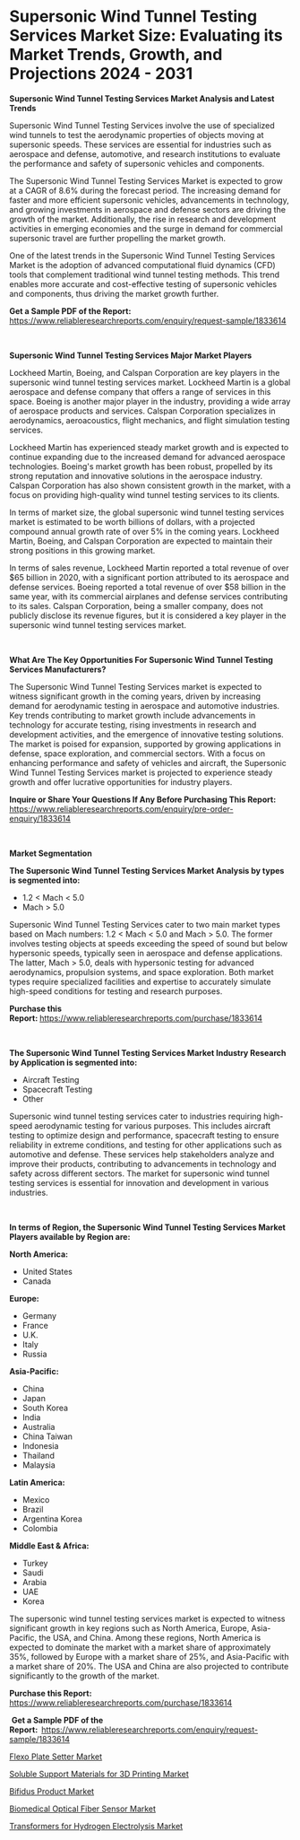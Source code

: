<p><h1>Supersonic Wind Tunnel Testing Services Market Size: Evaluating its Market Trends, Growth, and Projections 2024 - 2031</h1></p><p><strong>Supersonic Wind Tunnel Testing Services Market Analysis and Latest Trends</strong></p>
<p><p>Supersonic Wind Tunnel Testing Services involve the use of specialized wind tunnels to test the aerodynamic properties of objects moving at supersonic speeds. These services are essential for industries such as aerospace and defense, automotive, and research institutions to evaluate the performance and safety of supersonic vehicles and components.</p><p>The Supersonic Wind Tunnel Testing Services Market is expected to grow at a CAGR of 8.6% during the forecast period. The increasing demand for faster and more efficient supersonic vehicles, advancements in technology, and growing investments in aerospace and defense sectors are driving the growth of the market. Additionally, the rise in research and development activities in emerging economies and the surge in demand for commercial supersonic travel are further propelling the market growth.</p><p>One of the latest trends in the Supersonic Wind Tunnel Testing Services Market is the adoption of advanced computational fluid dynamics (CFD) tools that complement traditional wind tunnel testing methods. This trend enables more accurate and cost-effective testing of supersonic vehicles and components, thus driving the market growth further.</p></p>
<p><strong>Get a Sample PDF of the Report:&nbsp;</strong> <a href="https://www.reliableresearchreports.com/enquiry/request-sample/1833614">https://www.reliableresearchreports.com/enquiry/request-sample/1833614</a></p>
<p>&nbsp;</p>
<p><strong>Supersonic Wind Tunnel Testing Services Major Market Players</strong></p>
<p><p>Lockheed Martin, Boeing, and Calspan Corporation are key players in the supersonic wind tunnel testing services market. Lockheed Martin is a global aerospace and defense company that offers a range of services in this space. Boeing is another major player in the industry, providing a wide array of aerospace products and services. Calspan Corporation specializes in aerodynamics, aeroacoustics, flight mechanics, and flight simulation testing services.</p><p>Lockheed Martin has experienced steady market growth and is expected to continue expanding due to the increased demand for advanced aerospace technologies. Boeing's market growth has been robust, propelled by its strong reputation and innovative solutions in the aerospace industry. Calspan Corporation has also shown consistent growth in the market, with a focus on providing high-quality wind tunnel testing services to its clients.</p><p>In terms of market size, the global supersonic wind tunnel testing services market is estimated to be worth billions of dollars, with a projected compound annual growth rate of over 5% in the coming years. Lockheed Martin, Boeing, and Calspan Corporation are expected to maintain their strong positions in this growing market.</p><p>In terms of sales revenue, Lockheed Martin reported a total revenue of over $65 billion in 2020, with a significant portion attributed to its aerospace and defense services. Boeing reported a total revenue of over $58 billion in the same year, with its commercial airplanes and defense services contributing to its sales. Calspan Corporation, being a smaller company, does not publicly disclose its revenue figures, but it is considered a key player in the supersonic wind tunnel testing services market.</p></p>
<p>&nbsp;</p>
<p><strong>What Are The Key Opportunities For Supersonic Wind Tunnel Testing Services Manufacturers?</strong></p>
<p><p>The Supersonic Wind Tunnel Testing Services market is expected to witness significant growth in the coming years, driven by increasing demand for aerodynamic testing in aerospace and automotive industries. Key trends contributing to market growth include advancements in technology for accurate testing, rising investments in research and development activities, and the emergence of innovative testing solutions. The market is poised for expansion, supported by growing applications in defense, space exploration, and commercial sectors. With a focus on enhancing performance and safety of vehicles and aircraft, the Supersonic Wind Tunnel Testing Services market is projected to experience steady growth and offer lucrative opportunities for industry players.</p></p>
<p><strong>Inquire or Share Your Questions If Any Before Purchasing This Report:</strong> <a href="https://www.reliableresearchreports.com/enquiry/pre-order-enquiry/1833614">https://www.reliableresearchreports.com/enquiry/pre-order-enquiry/1833614</a></p>
<p>&nbsp;</p>
<p><strong>Market Segmentation</strong></p>
<p><strong>The Supersonic Wind Tunnel Testing Services Market Analysis by types is segmented into:</strong></p>
<p><ul><li>1.2 < Mach < 5.0</li><li>Mach > 5.0</li></ul></p>
<p><p>Supersonic Wind Tunnel Testing Services cater to two main market types based on Mach numbers: 1.2 < Mach < 5.0 and Mach > 5.0. The former involves testing objects at speeds exceeding the speed of sound but below hypersonic speeds, typically seen in aerospace and defense applications. The latter, Mach > 5.0, deals with hypersonic testing for advanced aerodynamics, propulsion systems, and space exploration. Both market types require specialized facilities and expertise to accurately simulate high-speed conditions for testing and research purposes.</p></p>
<p><strong>Purchase this Report:&nbsp;</strong><a href="https://www.reliableresearchreports.com/purchase/1833614">https://www.reliableresearchreports.com/purchase/1833614</a></p>
<p>&nbsp;</p>
<p><strong>The Supersonic Wind Tunnel Testing Services Market Industry Research by Application is segmented into:</strong></p>
<p><ul><li>Aircraft Testing</li><li>Spacecraft Testing</li><li>Other</li></ul></p>
<p><p>Supersonic wind tunnel testing services cater to industries requiring high-speed aerodynamic testing for various purposes. This includes aircraft testing to optimize design and performance, spacecraft testing to ensure reliability in extreme conditions, and testing for other applications such as automotive and defense. These services help stakeholders analyze and improve their products, contributing to advancements in technology and safety across different sectors. The market for supersonic wind tunnel testing services is essential for innovation and development in various industries.</p></p>
<p>&nbsp;</p>
<p><strong>In terms of Region, the Supersonic Wind Tunnel Testing Services Market Players available by Region are:</strong></p>
<p>
    <p> <strong> North America: </strong>
        <ul>
            <li>United States</li>
            <li>Canada</li>
        </ul>
        </p> 
    <p> <strong> Europe: </strong>
        <ul>
            <li>Germany</li>
            <li>France</li>
            <li>U.K.</li>
            <li>Italy</li>
            <li>Russia</li>
        </ul>
        </p> 
    <p> <strong> Asia-Pacific: </strong>
        <ul>
            <li>China</li>
            <li>Japan</li>
            <li>South Korea</li>
            <li>India</li>
            <li>Australia</li>
            <li>China Taiwan</li>
            <li>Indonesia</li>
            <li>Thailand</li>
            <li>Malaysia</li>
        </ul>
        </p> 
    <p> <strong> Latin America: </strong>
        <ul>
            <li>Mexico</li>
            <li>Brazil</li>
            <li>Argentina Korea</li>
            <li>Colombia</li>
        </ul>
        </p> 
    <p> <strong> Middle East & Africa: </strong>
        <ul>
            <li>Turkey</li>
            <li>Saudi</li>
            <li>Arabia</li>
            <li>UAE</li>
            <li>Korea</li>
        </ul>
    </p>
    </p>
<p><p>The supersonic wind tunnel testing services market is expected to witness significant growth in key regions such as North America, Europe, Asia-Pacific, the USA, and China. Among these regions, North America is expected to dominate the market with a market share of approximately 35%, followed by Europe with a market share of 25%, and Asia-Pacific with a market share of 20%. The USA and China are also projected to contribute significantly to the growth of the market.</p></p>
<p><strong>Purchase this Report: </strong><a href="https://www.reliableresearchreports.com/purchase/1833614">https://www.reliableresearchreports.com/purchase/1833614</a></p>
<p>&nbsp;<strong>Get a Sample PDF of the Report:&nbsp;&nbsp;</strong><a href="https://www.reliableresearchreports.com/enquiry/request-sample/1833614">https://www.reliableresearchreports.com/enquiry/request-sample/1833614</a></p>
<p><strong></strong></p>
<p><p><a href="https://github.com/lataunyatinikmelvin59ilbd0dv/Market-Research-Report-List-1/blob/main/flexo-plate-setter-market.md">Flexo Plate Setter Market</a></p><p><a href="https://github.com/markusgodoy/Market-Research-Report-List-2/blob/main/soluble-support-materials-for-3d-printing-market.md">Soluble Support Materials for 3D Printing Market</a></p><p><a href="https://github.com/luckyshygirl/Market-Research-Report-List-3/blob/main/bifidus-product-market.md">Bifidus Product Market</a></p><p><a href="https://github.com/JameTravis/Market-Research-Report-List-3/blob/main/biomedical-optical-fiber-sensor-market.md">Biomedical Optical Fiber Sensor Market</a></p><p><a href="https://github.com/vimar16th/Market-Research-Report-List-3/blob/main/transformers-for-hydrogen-electrolysis-market.md">Transformers for Hydrogen Electrolysis Market</a></p></p>